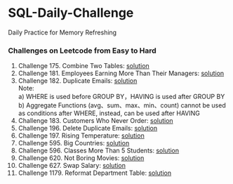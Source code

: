 # SQL-Daily-Challenge
Daily Practice for Memory Refreshing <br>
### Challenges on Leetcode from Easy to Hard <br>
1. Challenge 175. Combine Two Tables: [solution](solution_1.txt)
2. Challenge 181. Employees Earning More Than Their Managers: [solution](solution_2.txt)
3. Challenge 182. Duplicate Emails: [solution](solution_3.txt) <br>
    Note:<br>
    a) WHERE is used before GROUP BY，HAVING is used after GROUP BY<br>
    b) Aggregate Functions (avg、sum、max、min、count) cannot be used as conditions after WHERE, instead, can be used after HAVING
4. Challenge 183. Customers Who Never Order: [solution](solution_4.txt)
5. Challenge 196. Delete Duplicate Emails: [solution](solution_5.txt)
6. Challenge 197. Rising Temperature: [solution](solution_6.txt)
7. Challenge 595. Big Countries: [solution](solution_7.txt)
8. Challenge 596. Classes More Than 5 Students: [solution](solution_8.txt)
9. Challenge 620. Not Boring Movies: [solution](solution_9.txt)
10. Challenge 627. Swap Salary: [solution](solution_10.txt)
11. Challenge 1179. Reformat Department Table: [solution](solution_11.txt)
